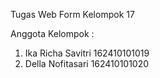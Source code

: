 Tugas Web Form Kelompok 17

Anggota Kelompok :
1. Ika Richa Savitri 162410101019
2. Della Nofitasari 162410101020
